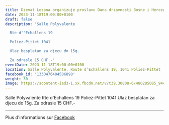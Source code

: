 ```yaml
---
title: Dzemat Lozana organizuje proslavu Dana drzavnosti Bosne i Hercegovine
date: 2023-11-18T19:00:00+0100
draft: false
description: 'Salle Polyvalente

  Rte d''Echallens 19

  Poliez-Pittet 1041

  Ulaz besplatan za djecu do 15g.

  Za odrasle 15 CHF.-'
eventDate: 2023-11-18T19:00:00+0100
location: Salle Polyvalente, Route d’Echallens 19, 1041 Poliez-Pittet
facebook_id: '1330476484506898'
weight: 30
image: https://scontent-iad3-1.xx.fbcdn.net/v/t39.30808-6/480285085_944333661160567_3277375841641556820_n.jpg?_nc_cat=107&ccb=1-7&_nc_sid=9e60e4&_nc_ohc=fhaUmirD5-0Q7kNvwGnI2dR&_nc_oc=AdmSRbOxHzsw2NYad55Z_WfgiRn5oi_TU1GVIP_07pGP20tvUtcE9MGAHdubg0PA-DE&_nc_zt=23&_nc_ht=scontent-iad3-1.xx&edm=ABTKTjYEAAAA&_nc_gid=5IirAgl4Fnlr38nLfV9CQQ&oh=00_AfZIk1m8dOpseU2BWDJmUMkOYWqMRS2s1TNY8YmnclBR6A&oe=68DD101F
---
```


Salle Polyvalente
Rte d'Echallens 19
Poliez-Pittet 1041
Ulaz besplatan za djecu do 15g.
Za odrasle 15 CHF.-

---

Plus d'informations sur [Facebook](https://facebook.com/events/1330476484506898)